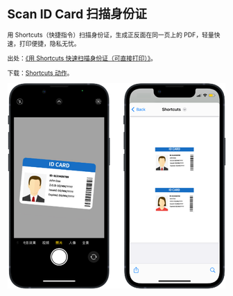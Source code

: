 # Scan ID Card 扫描身份证

用 Shortcuts（快捷指令）扫描身份证，生成正反面在同一页上的 PDF，轻量快速，打印便捷，隐私无忧。

出处：[《用 Shortcuts 快速扫描身份证（可直接打印）》](https://utgd.net/article/20542)。

下载：[Shortcuts 动作](https://www.icloud.com/shortcuts/6efd05908d0744bbb84cbb8eaa40662f)。

![img](img.png)